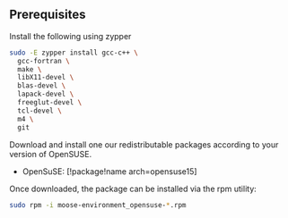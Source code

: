 ## Prerequisites

Install the following using zypper

```bash
sudo -E zypper install gcc-c++ \
  gcc-fortran \
  make \
  libX11-devel \
  blas-devel \
  lapack-devel \
  freeglut-devel \
  tcl-devel \
  m4 \
  git
```

Download and install one our redistributable packages according to your version of OpenSUSE.

- OpenSuSE: [!package!name arch=opensuse15]

Once downloaded, the package can be installed via the rpm utility:

```bash
sudo rpm -i moose-environment_opensuse-*.rpm
```
